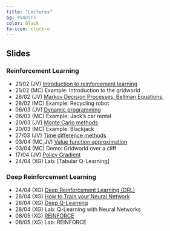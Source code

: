 ```yaml
---
title: "Lectures"
bg: #9AD1F5
color: black
fa-icon: clock-o
---
```


## Slides

### Reinforcement Learning
* 21/02 (JV) [Introduction to reinforcement learning][RL1-slides]
* 21/02 (MC) Example: Introduction to the gridworld 
* 28/02 (JV) [Markov Decision Processes. Bellman Equations,][RL2-slides]
* 28/02 (MC) Example: Recycling robot 
* 06/03 (JV) [Dynamic programming][RL3-slides]
* 06/03 (MC) Example: Jack’s car rental 
* 20/03 (JV) [Monte Carlo methods][RL4-slides]
* 20/03 (MC) Example: Blackjack 
* 27/03 (JV) [Time difference methods][RL5-slides]
* 03/04 (MC,JV) [Value function approximation][RL6-slides]
* 03/04 (MC) Demo: Gridworld over a cliff
* 17/04 (JV) [Policy Gradient][RL6-slides]
* 24/04 (XG) Lab: [Tabular Q-Learning]

[RL1-slides]: https://github.com/telecombcn-dl/mrl-2020/raw/gh-pages/slides/RL_Chap1_Intro_2020.pdf
[RL2-slides]: https://github.com/telecombcn-dl/mrl-2020/raw/gh-pages/slides/RL_Chap2_MDP_2020.pdf
[RL3-slides]: https://github.com/telecombcn-dl/mrl-2020/raw/gh-pages/slides/RL_Chap3_DP_2020.pdf
[RL4-slides]: https://github.com/telecombcn-dl/mrl-2020/raw/gh-pages/slides/RL_Chap4_MC_2020.pdf
[RL5-slides]: https://github.com/telecombcn-dl/mrl-2020/raw/gh-pages/slides/RL_Chap5_TD_2020.pdf
[Rl6-slides]: https://github.com/telecombcn-dl/mrl-2020/raw/gh-pages/slides/RL_Chap6_VFPG_2020.pdf

### Deep Reinforcement Learning
* 24/04 (XG) [Deep Reinforcement Learning (DRL)][DRL1-slides]
* 28/04 (XG) [How to Train your Neural Network][DRL3-slides]
* 28/04 (XG) [Deep Q-Learning][DRL4-slides]
* 28/04 (XG) Lab: Q-Learning with Neural Networks
* 08/05 (XG) [REINFORCE][DRL6-slides]
* 08/05 (XG) Lab: REINFORCE

[DRL1-slides]: https://github.com/telecombcn-dl/mrl-2020/raw/gh-pages/slides/drl_2020_01_intro.pdf
[DRL3-slides]: https://github.com/telecombcn-dl/mrl-2020/raw/gh-pages/slides/drl_2020_03_nn_train.pdf
[DRL4-slides]: https://github.com/telecombcn-dl/mrl-2020/blob/gh-pages/slides/drl_2020_04_dqn.pdf
[DRL6-slides]: https://github.com/telecombcn-dl/mrl-2020/raw/gh-pages/slides/drl_2020_06_reinforce.pdf
